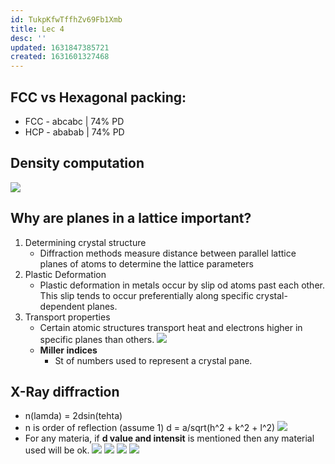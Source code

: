 ```yaml
---
id: TukpKfwTffhZv69Fb1Xmb
title: Lec 4
desc: ''
updated: 1631847385721
created: 1631601327468
---
```


## FCC vs Hexagonal packing: 
* FCC - abcabc | 74% PD
* HCP - ababab | 74% PD 
## Density computation
![](/assets/images/2021-09-14-12-15-38.png)
## Why are planes in a lattice important?
1. Determining crystal structure
    * Diffraction methods measure distance between parallel lattice planes of atoms to determine the lattice parameters
2. Plastic Deformation
    * Plastic deformation in metals occur by slip od atoms past each other. This slip tends to occur preferentially along specific crystal-dependent planes.
3. Transport properties
    * Certain atomic structures transport heat and electrons higher in specific planes than others.
    ![](/assets/images/2021-09-14-12-35-13.png)
    * **Miller indices** 
        * St of numbers used to represent a crystal pane.
##  X-Ray diffraction
* n(lamda) = 2dsin(tehta)
* n is order of reflection (assume 1)
d = a/sqrt(h^2 + k^2 + l^2)
![](/assets/images/2021-09-16-11-45-12.png)
* For any materia, if **d value and intensit** is mentioned then any material used will be ok.
![](/assets/images/2021-09-16-12-02-00.png)
![](/assets/images/2021-09-16-12-25-05.png)
![](/assets/images/2021-09-16-12-24-43.png)
![](/assets/images/2021-09-17-08-26-24.png)
